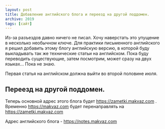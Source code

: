 ```yaml
---
layout: post
title: Добавление английского блога и переезд на другой поддомен.
archive: 2019
tags: [сайт]
---
```


Из-за разъездов давно ничего не писал. Хочу наверстать это упущение в несколько необычном ключе. Для практики письменного английского я решил добавить этому блогу английскую версию, в которой буду выкладывать так же технические статьи на английском. Пока буду переводить существующие, затем посмотрим, может сразу на двух языках... Пока не знаю.

Первая статья на английском должна выйти во второй половине июля.
<!--more-->

## Переезд на другой  поддомен.

Теперь основной адрес этого блога будет https://zametki.makvaz.com .
Временно https://makvaz.com будет перенаправлять на https://zametki.makvaz.com


Адрес английского блога - https://notes.makvaz.com
